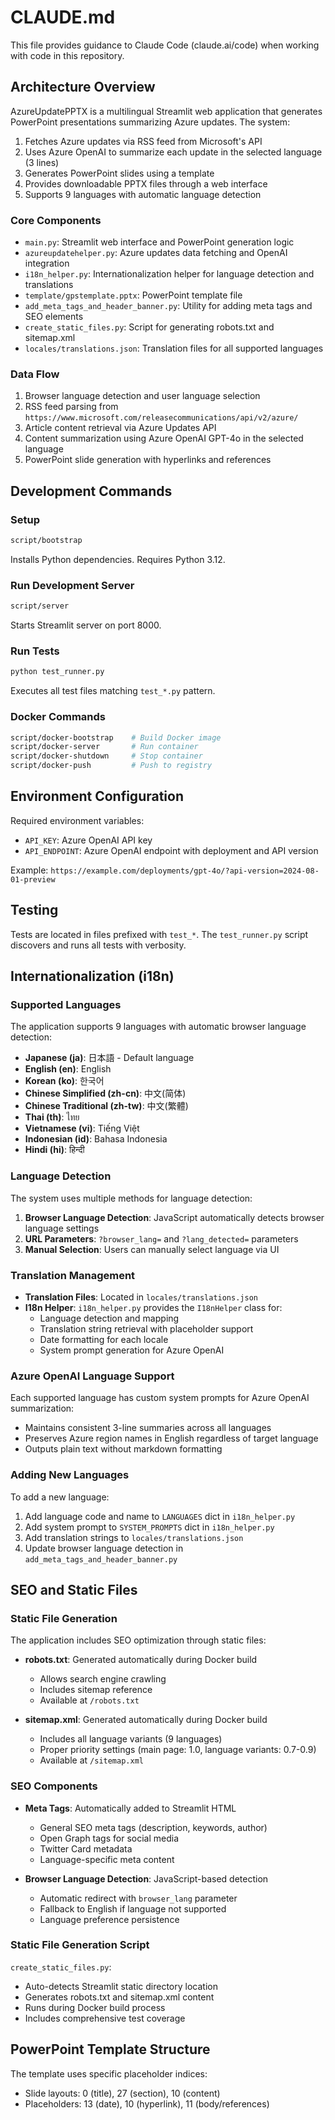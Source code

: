 # CLAUDE.md

This file provides guidance to Claude Code (claude.ai/code) when working with code in this repository.

## Architecture Overview

AzureUpdatePPTX is a multilingual Streamlit web application that generates PowerPoint presentations summarizing Azure updates. The system:

1. Fetches Azure updates via RSS feed from Microsoft's API
2. Uses Azure OpenAI to summarize each update in the selected language (3 lines)
3. Generates PowerPoint slides using a template
4. Provides downloadable PPTX files through a web interface
5. Supports 9 languages with automatic language detection

### Core Components

- `main.py`: Streamlit web interface and PowerPoint generation logic
- `azureupdatehelper.py`: Azure updates data fetching and OpenAI integration
- `i18n_helper.py`: Internationalization helper for language detection and translations
- `template/gpstemplate.pptx`: PowerPoint template file
- `add_meta_tags_and_header_banner.py`: Utility for adding meta tags and SEO elements
- `create_static_files.py`: Script for generating robots.txt and sitemap.xml
- `locales/translations.json`: Translation files for all supported languages

### Data Flow

1. Browser language detection and user language selection
2. RSS feed parsing from `https://www.microsoft.com/releasecommunications/api/v2/azure/`
3. Article content retrieval via Azure Updates API
4. Content summarization using Azure OpenAI GPT-4o in the selected language
5. PowerPoint slide generation with hyperlinks and references

## Development Commands

### Setup
```bash
script/bootstrap
```
Installs Python dependencies. Requires Python 3.12.

### Run Development Server
```bash
script/server
```
Starts Streamlit server on port 8000.

### Run Tests
```bash
python test_runner.py
```
Executes all test files matching `test_*.py` pattern.

### Docker Commands
```bash
script/docker-bootstrap    # Build Docker image
script/docker-server       # Run container
script/docker-shutdown     # Stop container
script/docker-push         # Push to registry
```

## Environment Configuration

Required environment variables:
- `API_KEY`: Azure OpenAI API key
- `API_ENDPOINT`: Azure OpenAI endpoint with deployment and API version

Example: `https://example.com/deployments/gpt-4o/?api-version=2024-08-01-preview`

## Testing

Tests are located in files prefixed with `test_*`. The `test_runner.py` script discovers and runs all tests with verbosity.

## Internationalization (i18n)

### Supported Languages

The application supports 9 languages with automatic browser language detection:

- **Japanese (ja)**: 日本語 - Default language
- **English (en)**: English
- **Korean (ko)**: 한국어
- **Chinese Simplified (zh-cn)**: 中文(简体)
- **Chinese Traditional (zh-tw)**: 中文(繁體)
- **Thai (th)**: ไทย
- **Vietnamese (vi)**: Tiếng Việt
- **Indonesian (id)**: Bahasa Indonesia
- **Hindi (hi)**: हिन्दी

### Language Detection

The system uses multiple methods for language detection:

1. **Browser Language Detection**: JavaScript automatically detects browser language settings
2. **URL Parameters**: `?browser_lang=` and `?lang_detected=` parameters
3. **Manual Selection**: Users can manually select language via UI

### Translation Management

- **Translation Files**: Located in `locales/translations.json`
- **I18n Helper**: `i18n_helper.py` provides the `I18nHelper` class for:
  - Language detection and mapping
  - Translation string retrieval with placeholder support
  - Date formatting for each locale
  - System prompt generation for Azure OpenAI

### Azure OpenAI Language Support

Each supported language has custom system prompts for Azure OpenAI summarization:
- Maintains consistent 3-line summaries across all languages
- Preserves Azure region names in English regardless of target language
- Outputs plain text without markdown formatting

### Adding New Languages

To add a new language:

1. Add language code and name to `LANGUAGES` dict in `i18n_helper.py`
2. Add system prompt to `SYSTEM_PROMPTS` dict in `i18n_helper.py`
3. Add translation strings to `locales/translations.json`
4. Update browser language detection in `add_meta_tags_and_header_banner.py`

## SEO and Static Files

### Static File Generation

The application includes SEO optimization through static files:

- **robots.txt**: Generated automatically during Docker build
  - Allows search engine crawling
  - Includes sitemap reference
  - Available at `/robots.txt`

- **sitemap.xml**: Generated automatically during Docker build
  - Includes all language variants (9 languages)
  - Proper priority settings (main page: 1.0, language variants: 0.7-0.9)
  - Available at `/sitemap.xml`

### SEO Components

- **Meta Tags**: Automatically added to Streamlit HTML
  - General SEO meta tags (description, keywords, author)
  - Open Graph tags for social media
  - Twitter Card metadata
  - Language-specific meta content

- **Browser Language Detection**: JavaScript-based detection
  - Automatic redirect with `browser_lang` parameter
  - Fallback to English if language not supported
  - Language preference persistence

### Static File Generation Script

`create_static_files.py`:
- Auto-detects Streamlit static directory location
- Generates robots.txt and sitemap.xml content
- Runs during Docker build process
- Includes comprehensive test coverage

## PowerPoint Template Structure

The template uses specific placeholder indices:
- Slide layouts: 0 (title), 27 (section), 10 (content)
- Placeholders: 13 (date), 10 (hyperlink), 11 (body/references)
